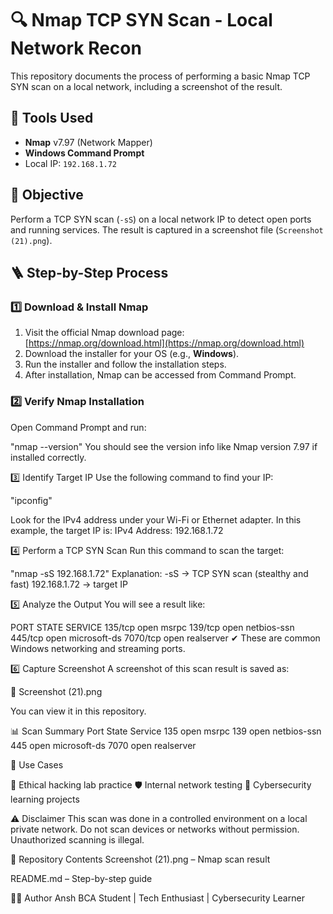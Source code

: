 # 🔍 Nmap TCP SYN Scan - Local Network Recon

This repository documents the process of performing a basic Nmap TCP SYN scan on a local network, including a screenshot of the result.

## 🧰 Tools Used

- **Nmap** v7.97 (Network Mapper)
- **Windows Command Prompt**
- Local IP: `192.168.1.72`

## 📌 Objective

Perform a TCP SYN scan (`-sS`) on a local network IP to detect open ports and running services. The result is captured in a screenshot file (`Screenshot (21).png`).

## 🪜 Step-by-Step Process


### 1️⃣ Download & Install Nmap

1. Visit the official Nmap download page: [https://nmap.org/download.html](https://nmap.org/download.html)
2. Download the installer for your OS (e.g., **Windows**).
3. Run the installer and follow the installation steps.
4. After installation, Nmap can be accessed from Command Prompt.


### 2️⃣ Verify Nmap Installation

Open Command Prompt and run:

"nmap --version"
You should see the version info like Nmap version 7.97 if installed correctly.


3️⃣ Identify Target IP
Use the following command to find your IP:

"ipconfig"

Look for the IPv4 address under your Wi-Fi or Ethernet adapter. In this example, the target IP is:
IPv4 Address: 192.168.1.72

4️⃣ Perform a TCP SYN Scan
Run this command to scan the target:

"nmap -sS 192.168.1.72"
Explanation:
-sS → TCP SYN scan (stealthy and fast)
192.168.1.72 → target IP


5️⃣ Analyze the Output
You will see a result like:

PORT     STATE SERVICE
135/tcp  open  msrpc
139/tcp  open  netbios-ssn
445/tcp  open  microsoft-ds
7070/tcp open  realserver
✔ These are common Windows networking and streaming ports.


6️⃣ Capture Screenshot
A screenshot of this scan result is saved as:

📁 Screenshot (21).png

You can view it in this repository.

📊 Scan Summary
Port	State	Service
135	open	msrpc
139	open	netbios-ssn
445	open	microsoft-ds
7070	open	realserver



🎯 Use Cases

🔐 Ethical hacking lab practice
🛡️ Internal network testing
🧪 Cybersecurity learning projects


⚠️ Disclaimer
This scan was done in a controlled environment on a local private network.
Do not scan devices or networks without permission. Unauthorized scanning is illegal.


📁 Repository Contents
Screenshot (21).png – Nmap scan result

README.md – Step-by-step guide


👨‍💻 Author
Ansh
BCA Student | Tech Enthusiast | Cybersecurity Learner

